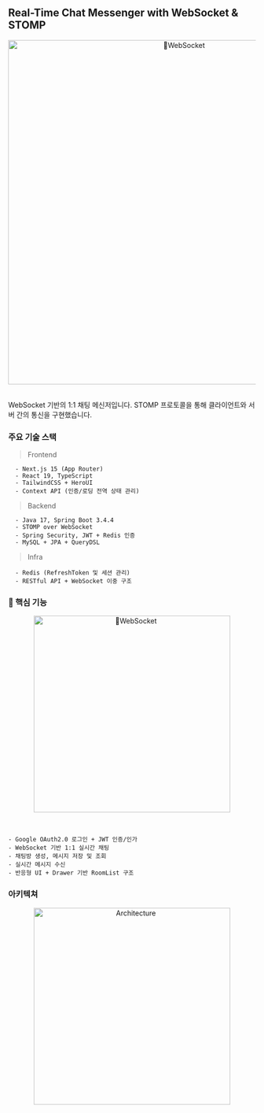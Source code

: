 ## Real-Time Chat Messenger with WebSocket & STOMP
<p align="center">
  <img src="https://github.com/user-attachments/assets/7d4ed7ae-601c-4f2d-9f37-f3707af1c168" alt="WebSocket" width="700"/>
</p>
<br />
WebSocket 기반의 1:1 채팅 메신저입니다.
STOMP 프로토콜을 통해 클라이언트와 서버 간의 통신을 구현했습니다.

### 주요 기술 스택
  > Frontend

      - Next.js 15 (App Router)
      - React 19, TypeScript
      - TailwindCSS + HeroUI
      - Context API (인증/로딩 전역 상태 관리)

  > Backend

      - Java 17, Spring Boot 3.4.4
      - STOMP over WebSocket
      - Spring Security, JWT + Redis 인증
      - MySQL + JPA + QueryDSL

  > Infra

      - Redis (RefreshToken 및 세션 관리)
      - RESTful API + WebSocket 이중 구조

### 🧩 핵심 기능
<p align="center">
  <img src="https://github.com/user-attachments/assets/48b1765e-7813-492d-b451-7a44a8c3d381" alt="WebSocket" width="400"/>
</p>
<br />

    - Google OAuth2.0 로그인 + JWT 인증/인가
    - WebSocket 기반 1:1 실시간 채팅
    - 채팅방 생성, 메시지 저장 및 조회
    - 실시간 메시지 수신
    - 반응형 UI + Drawer 기반 RoomList 구조

### 아키텍쳐
<p align="center">
  <img src="https://github.com/user-attachments/assets/8aee8f2a-7e9c-43f9-ad8b-fdd30a61e649" alt="Architecture"  width="400" />
</p>
